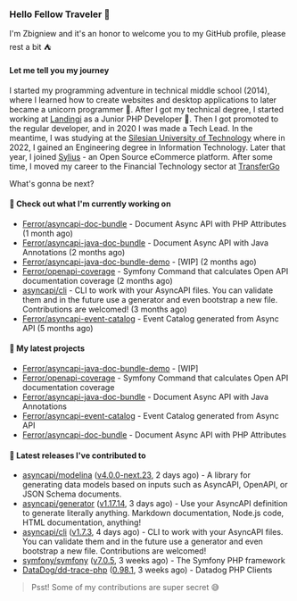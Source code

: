 ### Hello Fellow Traveler 👋

I'm Zbigniew and it's an honor to welcome you to my GitHub profile, please rest a bit ⛺️

#### Let me tell you my journey

I started my programming adventure in technical middle school (2014), where I learned how to create websites and desktop applications to later became a unicorn programmer 🦄. After I got my technical degree, I started working at [Landingi](https://github.com/landingi) as a Junior PHP Developer 🥇. Then I got promoted to the regular developer, and in 2020 I was made a Tech Lead. In the meantime, I was studying at the [Silesian University of Technology](https://www.polsl.pl/en/) where in 2022, I gained an Engineering degree in Information Technology. Later that year, I joined [Sylius](https://github.com/sylius) - an Open Source eCommerce platform. After some time, I moved my career to the Financial Technology sector at [TransferGo](https://github.com/transfergo)

What's gonna be next?

#### 👷 Check out what I'm currently working on

- [Ferror/asyncapi-doc-bundle](https://github.com/Ferror/asyncapi-doc-bundle) - Document Async API with PHP Attributes (1 month ago)
- [Ferror/asyncapi-java-doc-bundle](https://github.com/Ferror/asyncapi-java-doc-bundle) - Document Async API with Java Annotations (2 months ago)
- [Ferror/asyncapi-java-doc-bundle-demo](https://github.com/Ferror/asyncapi-java-doc-bundle-demo) - [WIP] (2 months ago)
- [Ferror/openapi-coverage](https://github.com/Ferror/openapi-coverage) - Symfony Command that calculates Open API documentation coverage (2 months ago)
- [asyncapi/cli](https://github.com/asyncapi/cli) - CLI to work with your AsyncAPI files. You can validate them and in the future use a generator and even bootstrap a new file. Contributions are welcomed! (3 months ago)
- [Ferror/asyncapi-event-catalog](https://github.com/Ferror/asyncapi-event-catalog) - Event Catalog generated from Async API (5 months ago)

#### 🌱 My latest projects

- [Ferror/asyncapi-java-doc-bundle-demo](https://github.com/Ferror/asyncapi-java-doc-bundle-demo) - [WIP]
- [Ferror/openapi-coverage](https://github.com/Ferror/openapi-coverage) - Symfony Command that calculates Open API documentation coverage
- [Ferror/asyncapi-java-doc-bundle](https://github.com/Ferror/asyncapi-java-doc-bundle) - Document Async API with Java Annotations
- [Ferror/asyncapi-event-catalog](https://github.com/Ferror/asyncapi-event-catalog) - Event Catalog generated from Async API
- [Ferror/asyncapi-doc-bundle](https://github.com/Ferror/asyncapi-doc-bundle) - Document Async API with PHP Attributes

#### 🔭 Latest releases I've contributed to

- [asyncapi/modelina](https://github.com/asyncapi/modelina) ([v4.0.0-next.23](https://github.com/asyncapi/modelina/releases/tag/v4.0.0-next.23), 2 days ago) - A library for generating data models based on inputs such as AsyncAPI, OpenAPI, or JSON Schema documents.
- [asyncapi/generator](https://github.com/asyncapi/generator) ([v1.17.14](https://github.com/asyncapi/generator/releases/tag/v1.17.14), 3 days ago) - Use your AsyncAPI definition to generate literally anything. Markdown documentation, Node.js code, HTML documentation, anything!
- [asyncapi/cli](https://github.com/asyncapi/cli) ([v1.7.3](https://github.com/asyncapi/cli/releases/tag/v1.7.3), 4 days ago) - CLI to work with your AsyncAPI files. You can validate them and in the future use a generator and even bootstrap a new file. Contributions are welcomed!
- [symfony/symfony](https://github.com/symfony/symfony) ([v7.0.5](https://github.com/symfony/symfony/releases/tag/v7.0.5), 3 weeks ago) - The Symfony PHP framework
- [DataDog/dd-trace-php](https://github.com/DataDog/dd-trace-php) ([0.98.1](https://github.com/DataDog/dd-trace-php/releases/tag/0.98.1), 3 weeks ago) - Datadog PHP Clients

>
> Psst! Some of my contributions are super secret 😅
>
